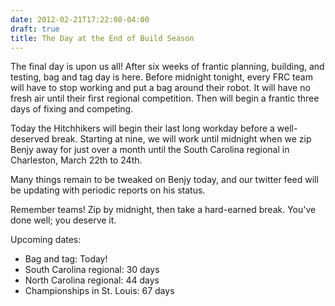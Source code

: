 ```yaml
---
date: 2012-02-21T17:22:08-04:00
draft: true
title: The Day at the End of Build Season
---
```


The final day is upon us all! After six weeks of frantic planning, building, and
testing, bag and tag day is here. Before midnight tonight, every FRC team will
have to stop working and put a bag around their robot. It will have no fresh air
until their first regional competition. Then will begin a frantic three days of
fixing and competing.

Today the Hitchhikers will begin their last long workday before a well-deserved
break. Starting at nine, we will work until midnight when we zip Benjy away for
just over a month until the South Carolina regional in Charleston, March 22th to
24th.

Many things remain to be tweaked on Benjy today, and our twitter feed will be
updating with periodic reports on his status.

Remember teams! Zip by midnight, then take a hard-earned break. You've done
well; you deserve it.

Upcoming dates:

+ Bag and tag: Today!
+ South Carolina regional: 30 days
+ North Carolina regional: 44 days
+ Championships in St. Louis: 67 days
